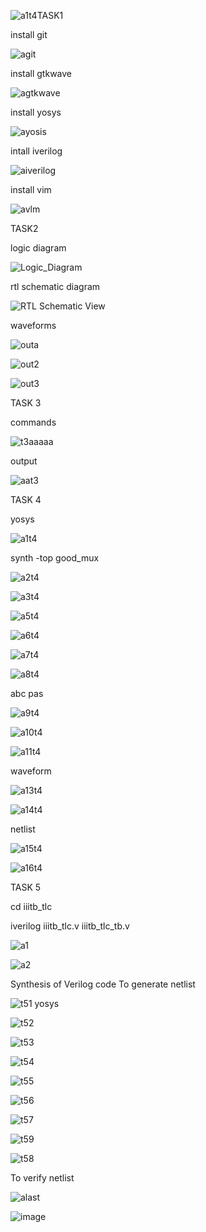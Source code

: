 ![a1t4](https://github.com/Adarshkulal/adarshvdi/assets/149968080/65701551-763b-4f4d-8528-084b8bd5e9ce)TASK1

install git








![agit](https://github.com/Adarshkulal/adarshvdi/assets/149968080/844351d6-d257-4aca-ae8c-cbf924360e67)

install gtkwave









![agtkwave](https://github.com/Adarshkulal/adarshvdi/assets/149968080/a5551573-ce2a-453c-b480-a336eb512df8)

install yosys









![ayosis](https://github.com/Adarshkulal/adarshvdi/assets/149968080/2864f1af-1fa5-4aa3-9d2d-49f0763e7494)

intall iverilog









![aiverilog](https://github.com/Adarshkulal/adarshvdi/assets/149968080/f82322ff-8023-4d7b-8e5c-2cec212930bd)


install vim









![avlm](https://github.com/Adarshkulal/adarshvdi/assets/149968080/702f27e2-89f6-49a0-89a1-838a40320637)


TASK2

logic diagram









![Logic_Diagram](https://github.com/Adarshkulal/adarshvdi/assets/149968080/b143bb5d-b116-4106-a83f-085a2ff40864)

rtl schematic diagram









![RTL Schematic View](https://github.com/Adarshkulal/adarshvdi/assets/149968080/a6437613-a005-4e5c-9808-d9a55735a0a3)

waveforms









![outa](https://github.com/Adarshkulal/adarshvdi/assets/149968080/0ded7f13-a3cf-424b-9833-c90f23731d7b)









![out2](https://github.com/Adarshkulal/adarshvdi/assets/149968080/ba171e2f-fc3c-4ea4-ba8c-0b1a49134602)









![out3](https://github.com/Adarshkulal/adarshvdi/assets/149968080/a97aecfc-5616-4aad-b167-a6e68379fed1)

TASK 3

commands









![t3aaaaa](https://github.com/Adarshkulal/adarshvdi/assets/149968080/078c5e52-40fd-497f-91ac-61e2c3ef1705)

output









![aat3](https://github.com/Adarshkulal/adarshvdi/assets/149968080/163ca680-b55a-4208-9743-05e81b2d6160)

TASK 4

 yosys

 
 
 ![a1t4](https://github.com/Adarshkulal/adarshvdi/assets/149968080/0ebbe5c9-e9d1-4c9a-8b95-5e571b55c4d0)

 synth -top good_mux


 ![a2t4](https://github.com/Adarshkulal/adarshvdi/assets/149968080/ae867009-4dd0-490b-82cc-92720043bc8e)



![a3t4](https://github.com/Adarshkulal/adarshvdi/assets/149968080/f4b0e9df-c6ff-4ea8-8fd3-b5139c090199)



![a5t4](https://github.com/Adarshkulal/adarshvdi/assets/149968080/70466a66-1681-4df1-aef4-3989586132d2)




![a6t4](https://github.com/Adarshkulal/adarshvdi/assets/149968080/1d84f111-6bdf-4e9a-9fa1-9ebf878aaf7d)



![a7t4](https://github.com/Adarshkulal/adarshvdi/assets/149968080/6bae964a-3618-464f-b29c-05048403af44)



![a8t4](https://github.com/Adarshkulal/adarshvdi/assets/149968080/8294b295-b0dc-4420-bd5b-7274506d209b)

abc pas




![a9t4](https://github.com/Adarshkulal/adarshvdi/assets/149968080/c486c357-fadf-481a-bdfb-545810f1a83b)



![a10t4](https://github.com/Adarshkulal/adarshvdi/assets/149968080/9574e295-543f-4fef-81b6-37ef4e094d30)



![a11t4](https://github.com/Adarshkulal/adarshvdi/assets/149968080/aba15ba8-2729-496b-83fd-acacef6989e8)


waveform

![a13t4](https://github.com/Adarshkulal/adarshvdi/assets/149968080/2cdf642b-cb37-4170-ada2-fd6093634fd0)




![a14t4](https://github.com/Adarshkulal/adarshvdi/assets/149968080/4d203853-d3f0-47cc-9908-8355d71579bd)

netlist


![a15t4](https://github.com/Adarshkulal/adarshvdi/assets/149968080/e25c8c28-9639-460c-acff-efd5e77fcd4a)



![a16t4](https://github.com/Adarshkulal/adarshvdi/assets/149968080/369a7fc4-87dd-4c18-9a55-28c0209a0dab)



TASK 5

cd iiitb_tlc

iverilog iiitb_tlc.v iiitb_tlc_tb.v



![a1](https://github.com/Adarshkulal/adarshvdi/assets/149968080/55362d1d-9adb-48d1-9d1c-5ea1cd62af36)



![a2](https://github.com/Adarshkulal/adarshvdi/assets/149968080/9b68063f-bd66-4c05-b151-06431671ef64)


Synthesis of Verilog code To generate netlist

![t51 yosys](https://github.com/Adarshkulal/adarshvdi/assets/149968080/0a1afcd7-ac9a-4b9e-965a-b668ebbf0d35)


![t52](https://github.com/Adarshkulal/adarshvdi/assets/149968080/0f372384-40d3-4c43-9f91-b9cd72901508)


![t53](https://github.com/Adarshkulal/adarshvdi/assets/149968080/28a997ea-f217-41c0-97cc-eb412af1286e)



![t54](https://github.com/Adarshkulal/adarshvdi/assets/149968080/23ab1f3e-828d-40f1-960e-56052cd0d065)



![t55](https://github.com/Adarshkulal/adarshvdi/assets/149968080/282c2a1d-2b69-4625-8e52-2955805ac19c)



![t56](https://github.com/Adarshkulal/adarshvdi/assets/149968080/7f72a1a4-c6a4-4c05-b0f0-38f39dd3bb5f)



![t57](https://github.com/Adarshkulal/adarshvdi/assets/149968080/9eca09b8-01c0-44d2-acab-95510538b1ff)


![t59](https://github.com/Adarshkulal/adarshvdi/assets/149968080/4eeb5821-28ad-4f9d-baf1-ba43f0a880ec)



![t58](https://github.com/Adarshkulal/adarshvdi/assets/149968080/8b8d86d3-9ed8-4704-a6ab-f2ae8ef31f97)


 
To verify netlist 


![alast](https://github.com/Adarshkulal/adarshvdi/assets/149968080/c9245c24-e1a3-41eb-9235-6a6a67f4d69d)

 

![image](https://github.com/Adarshkulal/adarshvdi/assets/149968080/2e695f88-0834-4bed-9641-28aee71780a0)



